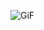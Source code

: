 ![GiF](https://viewer.diagrams.net/?tags=%7B%7D&lightbox=1&highlight=0000ff&edit=_blank&layers=1&nav=1&title=CURR.drawio#Uhttps%3A%2F%2Fdrive.google.com%2Fuc%3Fid%3D1NhTM85WFbZ3BjZ_hBu-DLTFx0q_lYLwH%26export%3Ddownload#%7B%22pageId%22%3A%22lQrqLBck7L52lq3wyoBm%22%7D)
